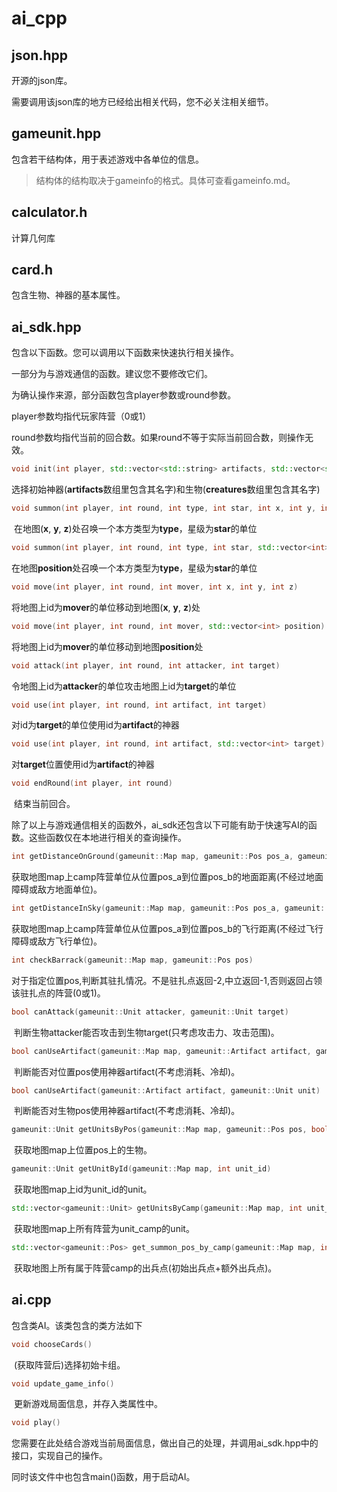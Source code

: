 # ai_cpp

## json.hpp

开源的json库。

需要调用该json库的地方已经给出相关代码，您不必关注相关细节。

## gameunit.hpp

包含若干结构体，用于表述游戏中各单位的信息。

> 结构体的结构取决于gameinfo的格式。具体可查看gameinfo.md。

## calculator.h

计算几何库

## card.h

包含生物、神器的基本属性。

## ai_sdk.hpp

包含以下函数。您可以调用以下函数来快速执行相关操作。


一部分为与游戏通信的函数。建议您不要修改它们。

为确认操作来源，部分函数包含player参数或round参数。

player参数均指代玩家阵营（0或1）

round参数均指代当前的回合数。如果round不等于实际当前回合数，则操作无效。




```cpp
void init(int player, std::vector<std::string> artifacts, std::vector<std::string> creatures)
```

​		选择初始神器(**artifacts**数组里包含其名字)和生物(**creatures**数组里包含其名字)



```cpp
void summon(int player, int round, int type, int star, int x, int y, int z)
```

​		在地图(**x**, **y**, **z**)处召唤一个本方类型为**type**，星级为**star**的单位



```cpp
void summon(int player, int round, int type, int star, std::vector<int> position)
```

​		在地图**position**处召唤一个本方类型为**type**，星级为**star**的单位



```cpp
void move(int player, int round, int mover, int x, int y, int z)
```

​		将地图上id为**mover**的单位移动到地图(**x**, **y**, **z**)处



```cpp
void move(int player, int round, int mover, std::vector<int> position)
```

​		将地图上id为**mover**的单位移动到地图**position**处



```cpp
void attack(int player, int round, int attacker, int target)
```

​		令地图上id为**attacker**的单位攻击地图上id为**target**的单位




```cpp
void use(int player, int round, int artifact, int target)
```

​		对id为**target**的单位使用id为**artifact**的神器



```cpp
void use(int player, int round, int artifact, std::vector<int> target)
```

​		对**target**位置使用id为**artifact**的神器



```cpp
void endRound(int player, int round)
```

​		结束当前回合。



除了以上与游戏通信相关的函数外，ai_sdk还包含以下可能有助于快速写AI的函数。这些函数仅在本地进行相关的查询操作。



```cpp
int getDistanceOnGround(gameunit::Map map, gameunit::Pos pos_a, gameunit::Pos pos_b, int camp)
```

​		获取地图map上camp阵营单位从位置pos_a到位置pos_b的地面距离(不经过地面障碍或敌方地面单位)。



```cpp
int getDistanceInSky(gameunit::Map map, gameunit::Pos pos_a, gameunit::Pos pos_b, int camp)

```

​		获取地图map上camp阵营单位从位置pos_a到位置pos_b的飞行距离(不经过飞行障碍或敌方飞行单位)。






```cpp
int checkBarrack(gameunit::Map map, gameunit::Pos pos)
```

​		对于指定位置pos,判断其驻扎情况。不是驻扎点返回-2,中立返回-1,否则返回占领该驻扎点的阵营(0或1)。




```cpp
bool canAttack(gameunit::Unit attacker, gameunit::Unit target)
```

​		判断生物attacker能否攻击到生物target(只考虑攻击力、攻击范围)。



```cpp
bool canUseArtifact(gameunit::Map map, gameunit::Artifact artifact, gameunit::Pos pos, int camp)
```

​		判断能否对位置pos使用神器artifact(不考虑消耗、冷却)。



```cpp
bool canUseArtifact(gameunit::Artifact artifact, gameunit::Unit unit)
```

​		判断能否对生物pos使用神器artifact(不考虑消耗、冷却)。


```cpp
gameunit::Unit getUnitsByPos(gameunit::Map map, gameunit::Pos pos, bool flying)

```

​		获取地图map上位置pos上的生物。


```cpp
gameunit::Unit getUnitById(gameunit::Map map, int unit_id)
```

​		获取地图map上id为unit_id的unit。



```cpp
std::vector<gameunit::Unit> getUnitsByCamp(gameunit::Map map, int unit_camp)
```

​		获取地图map上所有阵营为unit_camp的unit。



```cpp
std::vector<gameunit::Pos> get_summon_pos_by_camp(gameunit::Map map, int camp)
```

​		获取地图上所有属于阵营camp的出兵点(初始出兵点+额外出兵点)。

## ai.cpp

包含类AI。该类包含的类方法如下

```cpp
void chooseCards()
```

​		(获取阵营后)选择初始卡组。




```cpp
void update_game_info()
```

​		更新游戏局面信息，并存入类属性中。



```cpp
void play()
```

​		您需要在此处结合游戏当前局面信息，做出自己的处理，并调用ai_sdk.hpp中的接口，实现自己的操作。



同时该文件中也包含main()函数，用于启动AI。

